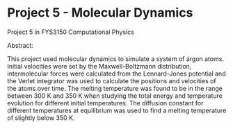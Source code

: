 # Project 5 - Molecular Dynamics
Project 5 in FYS3150 Computational Physics

Abstract:

This project used molecular dynamics to simulate a system of argon atoms. Initial velocities were set by the Maxwell-Boltzmann distribution, intermolecular forces were calculated from the Lennard-Jones potential and the Verlet integrator was used to calculate the positions and velocities of the atoms over time. The melting temperature was found to be in the range between 300 K and 350 K when studying the total energy and temperature evolution for different initial temperatures. The diffusion constant for different temperatures at equilibrium was used to find a melting temperature of slightly below 350 K.

